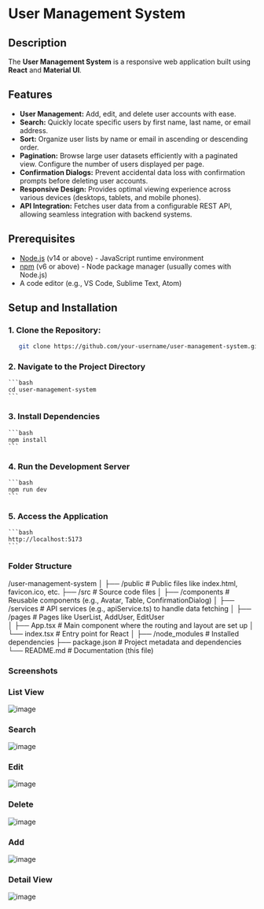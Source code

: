 # User Management System

## Description

The **User Management System** is a responsive web application built using **React** and **Material UI**.

## Features

*   **User Management:**  Add, edit, and delete user accounts with ease.
*   **Search:** Quickly locate specific users by first name, last name, or email address.
*   **Sort:**  Organize user lists by name or email in ascending or descending order.
*   **Pagination:** Browse large user datasets efficiently with a paginated view.  Configure the number of users displayed per page.
*   **Confirmation Dialogs:** Prevent accidental data loss with confirmation prompts before deleting user accounts.
*   **Responsive Design:** Provides optimal viewing experience across various devices (desktops, tablets, and mobile phones).
*   **API Integration:** Fetches user data from a configurable REST API, allowing seamless integration with backend systems.

## Prerequisites

*   [Node.js](https://nodejs.org/) (v14 or above) -  JavaScript runtime environment
*   [npm](https://www.npmjs.com/) (v6 or above) - Node package manager (usually comes with Node.js)
*   A code editor (e.g., VS Code, Sublime Text, Atom)

## Setup and Installation

### 1. Clone the Repository:
    
   ```bash
      git clone https://github.com/your-username/user-management-system.git
   ```

### 2. Navigate to the Project Directory

    ```bash
    cd user-management-system
    ```
### 3. Install Dependencies

    ```bash
    npm install
    ```

### 4. Run the Development Server

    ```bash
    npm run dev
    ```
### 5. Access the Application
    ```bash
    http://localhost:5173
    ```


### Folder Structure

/user-management-system
│
├── /public           # Public files like index.html, favicon.ico, etc.
├── /src              # Source code files
│   ├── /components   # Reusable components (e.g., Avatar, Table, ConfirmationDialog)
│   ├── /services     # API services (e.g., apiService.ts) to handle data fetching
│   ├── /pages        # Pages like UserList, AddUser, EditUser    
│   ├── App.tsx       # Main component where the routing and layout are set up
│   └── index.tsx     # Entry point for React
│
├── /node_modules     # Installed dependencies
├── package.json      # Project metadata and dependencies
└── README.md         # Documentation (this file)

### Screenshots

### List View
![image](https://github.com/user-attachments/assets/2308e674-2c48-4baa-a0d5-cb1f94d05f49)

### Search
![image](https://github.com/user-attachments/assets/95cb9acc-e78c-43aa-92da-63def196c641)

### Edit
![image](https://github.com/user-attachments/assets/c24ea962-98dd-445c-9f81-5cbe55cb1b32)

### Delete
![image](https://github.com/user-attachments/assets/9751daa3-de9c-41eb-a12f-2d47e8b0f95b)

### Add
![image](https://github.com/user-attachments/assets/f9ab6b21-c926-4122-bfa0-e5825f32b0dc)

### Detail View
![image](https://github.com/user-attachments/assets/cab54808-52b2-4fca-8252-7cc2fdb2041f)
